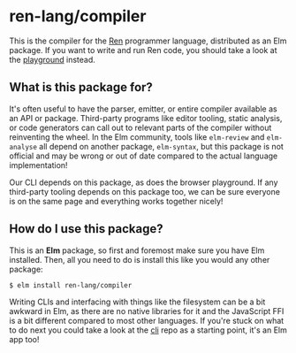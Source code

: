 # ren-lang/compiler

This is the compiler for the [Ren](https://ren-lang.github.io) programmer language, distributed as an Elm
package. If you want to write and run Ren code, you should take a look at the
[playground](https://github.com/ren-lang/playground) instead.

## What is this package for?

It's often useful to have the parser, emitter, or entire compiler available as
an API or package. Third-party programs like editor tooling, static analysis, or
code generators can call out to relevant parts of the compiler without reinventing
the wheel. In the Elm community, tools like `elm-review` and `elm-analyse` all
depend on another package, `elm-syntax`, but this package is not official and may
be wrong or out of date compared to the actual language implementation!

Our CLI depends on this package, as does the browser playground. If any third-party
tooling depends on this package too, we can be sure everyone is on the same page
and everything works together nicely!

## How do I use this package?

This is an **Elm** package, so first and foremost make sure you have Elm installed.
Then, all you need to do is install this like you would any other package:

```
$ elm install ren-lang/compiler
```

Writing CLIs and interfacing with things like the filesystem can be a bit awkward
in Elm, as there are no native libraries for it and the JavaScript FFI is a bit
different compared to most other languages. If you're stuck on what to do next
you could take a look at the [cli](https://github.com/ren-lang/cli) repo as a
starting point, it's an Elm app too!
